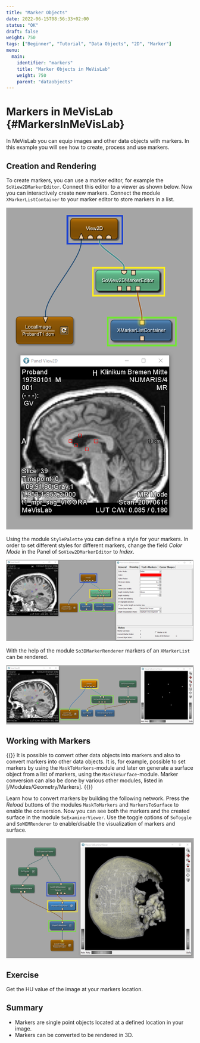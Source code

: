 ```yaml
---
title: "Marker Objects"
date: 2022-06-15T08:56:33+02:00
status: "OK"
draft: false
weight: 750
tags: ["Beginner", "Tutorial", "Data Objects", "2D", "Marker"]
menu: 
  main:
    identifier: "markers"
    title: "Marker Objects in MeVisLab"
    weight: 750
    parent: "dataobjects"
---
```

# Markers in MeVisLab {#MarkersInMeVisLab}
In MeVisLab you can equip images and other data objects with markers. In this example you will see how to create, process and use markers.

## Creation and Rendering
To create markers, you can use a marker editor, for example the `SoView2DMarkerEditor`. Connect this editor to a viewer as shown below. Now you can interactively create new markers. Connect the module `XMarkerListContainer` to your marker editor to store markers in a list.

![Create Markers](/images/tutorials/dataobjects/markers/DO_Markers_01.png "Create Markers")

Using the module `StylePalette` you can define a style for your markers. In order to set different styles for different markers, change the field *Color Mode* in the Panel of `SoView2DMarkerEditor` to *Index*.

![Style of Markers](/images/tutorials/dataobjects/markers/DO_Markers_08.png "Style of Markers")

With the help of the module `So3DMarkerRenderer` markers of an `XMarkerList` can be rendered.

![Rendering of Markers](/images/tutorials/dataobjects/markers/DO_Markers_09.png "Rendering of Markers")

## Working with Markers

{{<alert class="info" caption="Info">}}
It is possible to convert other data objects into markers and also to convert markers into other data objects. 
It is, for example, possible to set markers by using the `MaskToMarkers`-module and later on generate a surface object from a list of markers, using the `MaskToSurface`-module. Marker conversion can also be done by various other modules, listed in [/Modules/Geometry/Markers].
{{</alert>}}

Learn how to convert markers by building the following network. Press the *Reload* buttons of the modules `MaskToMarkers` and `MarkersToSurface` to enable the conversion. Now you can see both the markers and the created surface in the module `SoExaminerViewer`. Use the toggle options of `SoToggle` and `SoWEMRenderer` to enable/disable the visualization of markers and surface.

![Convert Markers](/images/tutorials/dataobjects/markers/DO_Markers_02.png "Convert Markers")

## Exercise
Get the HU value of the image at your markers location.

## Summary
* Markers are single point objects located at a defined location in your image.
* Markers can be converted to be rendered in 3D.